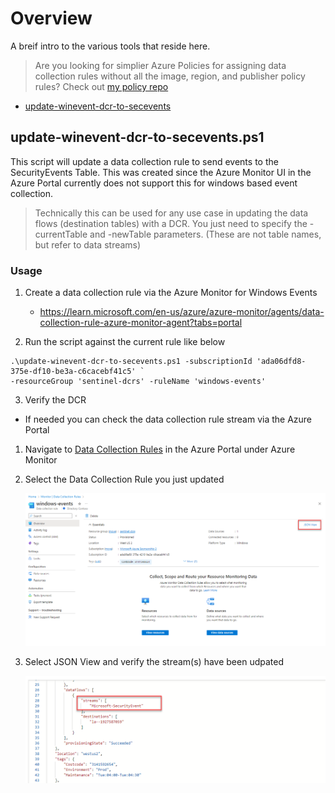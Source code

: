 
# Overview
A breif intro to the various tools that reside here. 

> Are you looking for simplier Azure Policies for assigning data collection rules without all the image, region, and publisher policy rules? 
Check out [my policy repo](https://github.com/seanstark/Azure-Policy/tree/main/policyDefinitions/monitoring)

- [update-winevent-dcr-to-secevents](#update-winevent-dcr-to-secevents.ps1)

## update-winevent-dcr-to-secevents.ps1
This script will update a data collection rule to send events to the SecurityEvents Table. 
This was created since the Azure Monitor UI in the Azure Portal currently does not support this for windows based event collection.
> Technically this can be used for any use case in updating the data flows (destination tables) with a DCR. 
You just need to specify the -currentTable and -newTable parameters. (These are not table names, but refer to data streams)

### Usage
1. Create a data collection rule via the Azure Monitor for Windows Events
    * https://learn.microsoft.com/en-us/azure/azure-monitor/agents/data-collection-rule-azure-monitor-agent?tabs=portal

2. Run the script against the current rule like below

``` 
.\update-winevent-dcr-to-secevents.ps1 -subscriptionId 'ada06dfd8-375e-df10-be3a-c6cacebf41c5' ` 
-resourceGroup 'sentinel-dcrs' -ruleName 'windows-events'
```
3. Verify the DCR
  * If needed you can check the data collection rule stream via the Azure Portal
  1. Navigate to [Data Collection Rules](https://portal.azure.com/#view/Microsoft_Azure_Monitoring/AzureMonitoringBrowseBlade/~/dataCollectionRules) in the Azure Portal under Azure Monitor
  2. Select the Data Collection Rule you just updated

      ![dcr-view](/images/dcr-view.png)

  3. Select JSON View and verify the stream(s) have been udpated

      ![dcr-json](/images/dcr-json.png)
